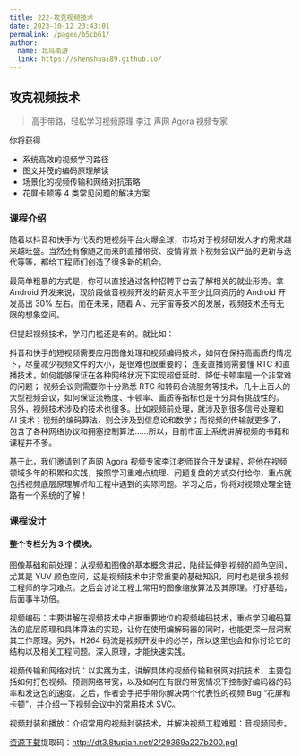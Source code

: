 ```yaml
---
title: 222-攻克视频技术
date: 2023-10-12 23:43:01
permalink: /pages/b5cb61/
author: 
  name: 北鸟南游
  link: https://shenshuai89.github.io/
---
```

## 攻克视频技术

> 高手带路，轻松学习视频原理
> 李江  声网 Agora 视频专家

你将获得

- 系统高效的视频学习路径
- 图文并茂的编码原理解读
- 场景化的视频传输和网络对抗策略
- 花屏卡顿等 4 类常见问题的解决方案

### 课程介绍

随着以抖音和快手为代表的短视频平台火爆全球，市场对于视频研发人才的需求越来越旺盛。当然还有像随之而来的直播带货、疫情背景下视频会议产品的更新与迭代等等，都给工程师们创造了很多新的机会。

最简单粗暴的方式是，你可以直接通过各种招聘平台去了解相关的就业形势。拿 Android 开发来说，现阶段做音视频开发的薪资水平至少比同资历的 Android 开发高出 30% 左右。而在未来，随着 AI、元宇宙等技术的发展，视频技术还有无限的想象空间。

但提起视频技术，学习门槛还是有的。就比如：

抖音和快手的短视频需要应用图像处理和视频编码技术，如何在保持高画质的情况下，尽量减少视频文件的大小，是很难也很重要的；
连麦直播则需要懂 RTC 和直播技术，如何能够保证在各种网络状况下实现超低延时、降低卡顿率是一个非常难的问题；
视频会议则需要你十分熟悉 RTC 和转码合流服务等技术，几十上百人的大型视频会议，如何保证流畅度、卡顿率、画质等指标也是十分具有挑战性的。
另外，视频技术涉及的技术也很多。比如视频前处理，就涉及到很多信号处理和 AI 技术；视频的编码算法，则会涉及到信息论和数学；而视频的传输就更多了，包含了各种网络协议和拥塞控制算法……所以，目前市面上系统讲解视频的书籍和课程并不多。

基于此，我们邀请到了声网 Agora 视频专家李江老师联合开发课程，将他在视频领域多年的积累和实践，按照学习重难点梳理、问题复盘的方式交付给你，重点就包括视频底层原理解析和工程中遇到的实际问题。学习之后，你将对视频处理全链路有一个系统的了解！

### 课程设计

#### 整个专栏分为 3 个模块。

图像基础和前处理：从视频和图像的基本概念讲起，陆续延伸到视频的颜色空间，尤其是 YUV 颜色空间，这是视频技术中非常重要的基础知识，同时也是很多视频工程师的学习难点。之后会讨论工程上常用的图像缩放算法及其原理。打好基础，后面事半功倍。

视频编码：主要讲解在视频技术中占据重要地位的视频编码技术，重点学习编码算法的底层原理和具体算法的实现，让你在使用编解码器的同时，也能更深一层洞察其工作原理。另外，H264 码流是视频开发中的必学，所以这里也会和你讨论它的结构以及相关工程问题。深入原理，才能快速实践。

视频传输和网络对抗：以实践为主，讲解具体的视频传输和弱网对抗技术，主要包括如何打包视频、预测网络带宽，以及如何在有限的带宽情况下控制好编码器的码率和发送包的速度。之后，作者会手把手带你解决两个代表性的视频 Bug “花屏和卡顿”，并介绍一下视频会议中的常用技术 SVC。

视频封装和播放：介绍常用的视频封装技术，并解决视频工程难题：音视频同步。

[资源下载](https://pan.baidu.com/s/1RyeHzKAjbCFNFkMNaJj28Q)提取码：http://dt3.8tupian.net/2/29369a227b200.pg1

